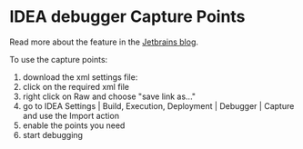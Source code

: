 # IDEA debugger Capture Points


Read more about the feature in the [Jetbrains blog](https://blog.jetbrains.com/idea/2017/02/intellij-idea-2017-1-eap-extends-debugger-with-async-stacktraces/).

To use the capture points:
 1. download the xml settings file:
  1. click on the required xml file
  2. right click on Raw and choose "save link as..."
 2. go to IDEA Settings | Build, Execution, Deployment | Debugger | Capture and use the Import action
 4. enable the points you need
 5. start debugging


